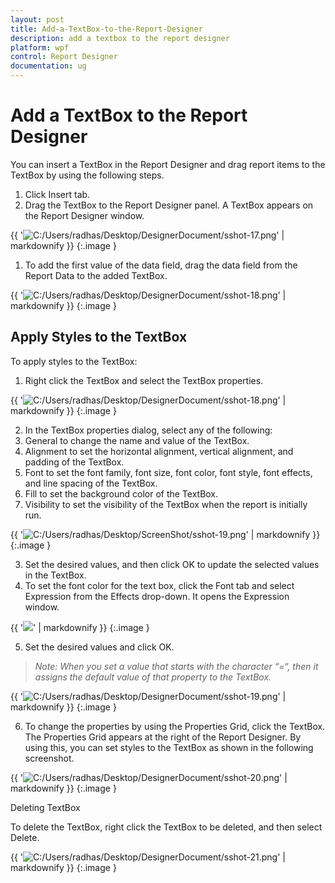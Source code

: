 ```yaml
---
layout: post
title: Add-a-TextBox-to-the-Report-Designer
description: add a textbox to the report designer
platform: wpf
control: Report Designer
documentation: ug
---
```


# Add a TextBox to the Report Designer

You can insert a TextBox in the Report Designer and drag report items to the TextBox by using the following steps.

1. Click Insert tab.
2. Drag the TextBox to the Report Designer panel. A TextBox appears on the Report Designer window.



{{ '![C:/Users/radhas/Desktop/DesignerDocument/sshot-17.png](Add-a-TextBox-to-the-Report-Designer_images/Add-a-TextBox-to-the-Report-Designer_img1.png)' | markdownify }}
{:.image }


1. To add the first value of the data field, drag the data field from the Report Data to the added TextBox.

{{ '![C:/Users/radhas/Desktop/DesignerDocument/sshot-18.png](Add-a-TextBox-to-the-Report-Designer_images/Add-a-TextBox-to-the-Report-Designer_img2.png)' | markdownify }}
{:.image }


## Apply Styles to the TextBox

To apply styles to the TextBox:

1. Right click the TextBox and select the TextBox properties.



{{ '![C:/Users/radhas/Desktop/DesignerDocument/sshot-18.png](Add-a-TextBox-to-the-Report-Designer_images/Add-a-TextBox-to-the-Report-Designer_img3.png)' | markdownify }}
{:.image }


2. In the TextBox properties dialog, select any of the following:
1. General to change the name and value of the TextBox.
2. Alignment to set the horizontal alignment, vertical alignment, and padding of the TextBox.
3. Font to set the font family, font size, font color, font style, font effects, and line spacing of the TextBox.
4. Fill to set the background color of the TextBox.
5. Visibility to set the visibility of the TextBox when the report is initially run.



{{ '![C:/Users/radhas/Desktop/ScreenShot/sshot-19.png](Add-a-TextBox-to-the-Report-Designer_images/Add-a-TextBox-to-the-Report-Designer_img4.png)' | markdownify }}
{:.image }


3. Set the desired values, and then click OK to update the selected values in the TextBox.
4. To set the font color for the text box, click the Font tab and select Expression from the Effects drop-down. It opens the Expression window. 



{{ '![](Add-a-TextBox-to-the-Report-Designer_images/Add-a-TextBox-to-the-Report-Designer_img5.png)' | markdownify }}
{:.image }


5. Set the desired values and click OK. 



> _Note: When you set a value that starts with the character “=“, then it assigns the default value of that property to the TextBox._

> 

{{ '![C:/Users/radhas/Desktop/DesignerDocument/sshot-19.png](Add-a-TextBox-to-the-Report-Designer_images/Add-a-TextBox-to-the-Report-Designer_img6.png)' | markdownify }}
{:.image }


6. To change the properties by using the Properties Grid, click the TextBox. The Properties Grid appears at the right of the Report Designer. By using this, you can set styles to the TextBox as shown in the following screenshot.



{{ '![C:/Users/radhas/Desktop/DesignerDocument/sshot-20.png](Add-a-TextBox-to-the-Report-Designer_images/Add-a-TextBox-to-the-Report-Designer_img7.png)' | markdownify }}
{:.image }


Deleting TextBox

To delete the TextBox, right click the TextBox to be deleted, and then select Delete.

{{ '![C:/Users/radhas/Desktop/DesignerDocument/sshot-21.png](Add-a-TextBox-to-the-Report-Designer_images/Add-a-TextBox-to-the-Report-Designer_img8.png)' | markdownify }}
{:.image }


